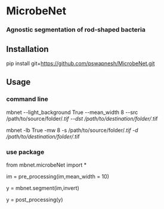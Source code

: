 # MicrobeNet
### Agnostic segmentation of rod-shaped bacteria

## Installation
pip install git+https://github.com/pswapnesh/MicrobeNet.git


## Usage
### command line
mbnet --light_background True --mean_width 8 --src /path/to/source/folder/*.tif --dst /path/to/destination/folder/*.tif

mbnet -lb True -mw 8 -s /path/to/source/folder/*.tif -d /path/to/destination/folder/*.tif

### use package
from mbnet.microbeNet import *

im = pre_processing(im,mean_width = 10)

y = mbnet.segment(im,invert)

y = post_processing(y)
